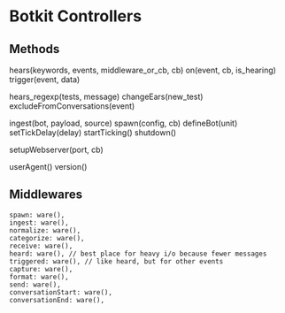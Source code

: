 # Botkit Controllers



## Methods

hears(keywords, events, middleware_or_cb, cb)
on(event, cb, is_hearing)
trigger(event, data)

hears_regexp(tests, message)
changeEars(new_test)
excludeFromConversations(event)

ingest(bot, payload, source)
spawn(config, cb)
defineBot(unit)
setTickDelay(delay)
startTicking()
shutdown()

setupWebserver(port, cb)

userAgent()
version()




## Middlewares
    spawn: ware(),
    ingest: ware(),
    normalize: ware(),
    categorize: ware(),
    receive: ware(),
    heard: ware(), // best place for heavy i/o because fewer messages
    triggered: ware(), // like heard, but for other events
    capture: ware(),
    format: ware(),
    send: ware(),
    conversationStart: ware(),
    conversationEnd: ware(),
